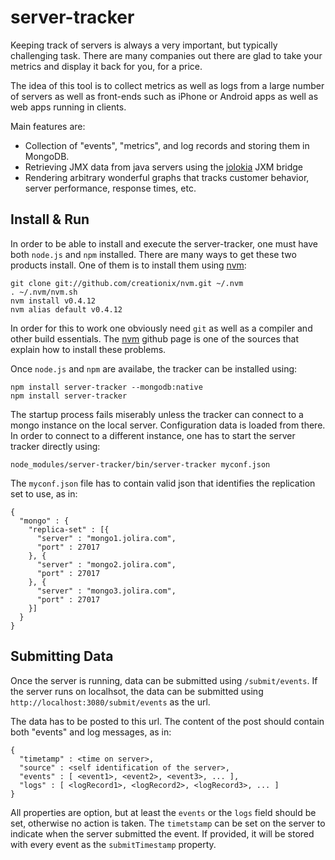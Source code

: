 server-tracker
================

Keeping track of servers is always a very important, but typically challenging task. There are many companies out there are glad to take your metrics and display it back for you, for a price.

The idea of this tool is to collect metrics as well as logs from a large number of servers as well as front-ends such as iPhone or Android apps as well as web apps running in clients.

Main features are:

* Collection of "events", "metrics", and log records and storing them in MongoDB.
* Retrieving JMX data from java servers using the [jolokia](http://www.jolokia.org/) JXM bridge
* Rendering arbitrary wonderful graphs that tracks customer behavior, server performance, response times, etc.

Install & Run
----------------

In order to be able to install and execute the server-tracker, one must have both ``node.js`` and ``npm`` installed. There are many ways to get these two products install. One of them is to install them using [nvm](https://github.com/creationix/nvm):

```
git clone git://github.com/creationix/nvm.git ~/.nvm
. ~/.nvm/nvm.sh
nvm install v0.4.12
nvm alias default v0.4.12
```

In order for this to work one obviously need ``git`` as well as a compiler and other build essentials. The [nvm](https://github.com/creationix/nvm) github page is one of the sources that explain how to install these problems.

Once ``node.js`` and ``npm`` are availabe, the tracker can be installed using:

```
npm install server-tracker --mongodb:native
npm install server-tracker
```

The startup process fails miserably unless the tracker can connect to a mongo instance on the local server. Configuration data is loaded from there. In order to connect to a different instance, one has to start the server tracker directly using:

```
node_modules/server-tracker/bin/server-tracker myconf.json
```

The ``myconf.json`` file has to contain valid json that identifies the replication set to use, as in:

```
{
  "mongo" : {
    "replica-set" : [{
      "server" : "mongo1.jolira.com",
      "port" : 27017
    }, {
      "server" : "mongo2.jolira.com",
      "port" : 27017
    }, {
      "server" : "mongo3.jolira.com",
      "port" : 27017
    }]
  }
}
```

Submitting Data
----------------

Once the server is running, data can be submitted using ``/submit/events``. If the server runs on localhsot, the data can be submitted using ``http://localhost:3080/submit/events`` as the url.


The data has to be posted to this url. The content of the post should contain both "events" and log messages, as in:

```
{
  "timetamp" : <time on server>,
  "source" : <self identification of the server>,
  "events" : [ <event1>, <event2>, <event3>, ... ],
  "logs" : [ <logRecord1>, <logRecord2>, <logRecord3>, ... ]
}
```

All properties are option, but at least the ``events`` or the ``logs`` field should be set, otherwise no action is taken. The ``timetstamp`` can be set on the server to indicate when the server submitted the event. If provided, it will be stored with every event as the ``submitTimestamp`` property.
